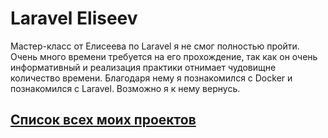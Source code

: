 # Laravel Eliseev

Мастер-класс от Елисеева по Laravel я не смог полностью пройти. Очень много времени требуется на его прохождение, так как он очень информативный и реализация практики отнимает чудовищне количество времени. Благодаря нему я познакомился с Docker и познакомился с Laravel. Возможно я к нему вернусь.

## [Список всех моих проектов][ListAllMyProject]

[ListAllMyProject]:<https://github.com/iebrosalin/all_public_projects>

